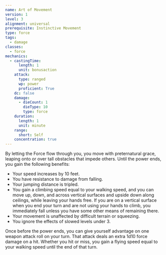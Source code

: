 ```yaml
---
name: Art of Movement
version: 1
level: 3
alignment: universal
prerequisite: Instinctive Movement
type: force
tags:
  - damage
classes:
  - force
mechanics:
  - castingTime:
      length: 1
      unit: bonusaction
    attack:
      type: ranged
      wp: power
      proficient: True
    dc: false
    damage:
      - dieCount: 1
        dieType: 10
        type: force
    duration:
      length: 1
      unit: minute
    range:
      short: Self
    concentration: true
---
```

By letting the Force flow through you, you move with preternatural grace, leaping onto or over tall obstacles that impede others. Until the power ends, you gain the following benefits:
- Your speed increases by 10 feet.
- You have resistance to damage from falling.
- Your jumping distance is tripled.
- You gain a climbing speed equal to your walking speed, and you can move up, down, and across vertical surfaces and upside down along ceilings, while leaving your hands free. If you are on a vertical surface when you end your turn and are not using your hands to climb, you immediately fall unless you have some other means of remaining there.
- Your movement is unaffected by difficult terrain or squeezing.
- You ignore the effects of slowed levels under 3.

Once before the power ends, you can give yourself advantage on one weapon attack roll on your turn. That attack deals an extra 1d10 force damage on a hit. Whether you hit or miss, you gain a flying speed equal to your walking speed until the end of that turn.
    